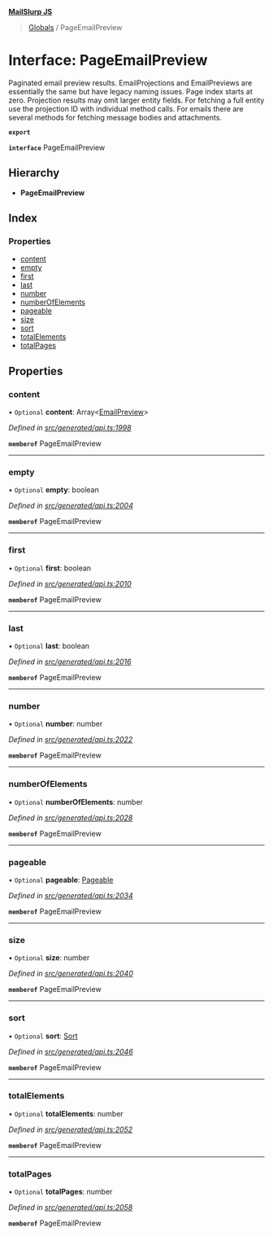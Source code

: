 **[MailSlurp JS](../README.md)**

> [Globals](../README.md) / PageEmailPreview

# Interface: PageEmailPreview

Paginated email preview results. EmailProjections and EmailPreviews are essentially the same but have legacy naming issues. Page index starts at zero. Projection results may omit larger entity fields. For fetching a full entity use the projection ID with individual method calls. For emails there are several methods for fetching message bodies and attachments.

**`export`** 

**`interface`** PageEmailPreview

## Hierarchy

* **PageEmailPreview**

## Index

### Properties

* [content](pageemailpreview.md#content)
* [empty](pageemailpreview.md#empty)
* [first](pageemailpreview.md#first)
* [last](pageemailpreview.md#last)
* [number](pageemailpreview.md#number)
* [numberOfElements](pageemailpreview.md#numberofelements)
* [pageable](pageemailpreview.md#pageable)
* [size](pageemailpreview.md#size)
* [sort](pageemailpreview.md#sort)
* [totalElements](pageemailpreview.md#totalelements)
* [totalPages](pageemailpreview.md#totalpages)

## Properties

### content

• `Optional` **content**: Array\<[EmailPreview](emailpreview.md)>

*Defined in [src/generated/api.ts:1998](https://github.com/mailslurp/mailslurp-client/blob/8726614/src/generated/api.ts#L1998)*

**`memberof`** PageEmailPreview

___

### empty

• `Optional` **empty**: boolean

*Defined in [src/generated/api.ts:2004](https://github.com/mailslurp/mailslurp-client/blob/8726614/src/generated/api.ts#L2004)*

**`memberof`** PageEmailPreview

___

### first

• `Optional` **first**: boolean

*Defined in [src/generated/api.ts:2010](https://github.com/mailslurp/mailslurp-client/blob/8726614/src/generated/api.ts#L2010)*

**`memberof`** PageEmailPreview

___

### last

• `Optional` **last**: boolean

*Defined in [src/generated/api.ts:2016](https://github.com/mailslurp/mailslurp-client/blob/8726614/src/generated/api.ts#L2016)*

**`memberof`** PageEmailPreview

___

### number

• `Optional` **number**: number

*Defined in [src/generated/api.ts:2022](https://github.com/mailslurp/mailslurp-client/blob/8726614/src/generated/api.ts#L2022)*

**`memberof`** PageEmailPreview

___

### numberOfElements

• `Optional` **numberOfElements**: number

*Defined in [src/generated/api.ts:2028](https://github.com/mailslurp/mailslurp-client/blob/8726614/src/generated/api.ts#L2028)*

**`memberof`** PageEmailPreview

___

### pageable

• `Optional` **pageable**: [Pageable](pageable.md)

*Defined in [src/generated/api.ts:2034](https://github.com/mailslurp/mailslurp-client/blob/8726614/src/generated/api.ts#L2034)*

**`memberof`** PageEmailPreview

___

### size

• `Optional` **size**: number

*Defined in [src/generated/api.ts:2040](https://github.com/mailslurp/mailslurp-client/blob/8726614/src/generated/api.ts#L2040)*

**`memberof`** PageEmailPreview

___

### sort

• `Optional` **sort**: [Sort](sort.md)

*Defined in [src/generated/api.ts:2046](https://github.com/mailslurp/mailslurp-client/blob/8726614/src/generated/api.ts#L2046)*

**`memberof`** PageEmailPreview

___

### totalElements

• `Optional` **totalElements**: number

*Defined in [src/generated/api.ts:2052](https://github.com/mailslurp/mailslurp-client/blob/8726614/src/generated/api.ts#L2052)*

**`memberof`** PageEmailPreview

___

### totalPages

• `Optional` **totalPages**: number

*Defined in [src/generated/api.ts:2058](https://github.com/mailslurp/mailslurp-client/blob/8726614/src/generated/api.ts#L2058)*

**`memberof`** PageEmailPreview
